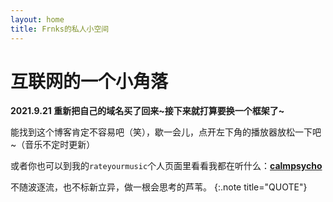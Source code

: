 ```yaml
---
layout: home
title: Frnks的私人小空间
---
```


# 互联网的一个小角落

**2021.9.21  重新把自己的域名买了回来~接下来就打算要换一个框架了~**

能找到这个博客肯定不容易吧（笑），歇一会儿，点开左下角的播放器放松一下吧~（音乐不定时更新）

或者你也可以到我的`rateyourmusic`个人页面里看看我都在听什么：**[calmpsycho](https://rateyourmusic.com/~calmpsycho)**

不随波逐流，也不标新立异，做一根会思考的芦苇。
{:.note title="QUOTE"}

